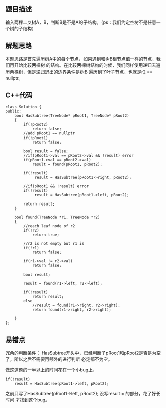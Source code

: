 ## 题目描述

输入两棵二叉树A，B，判断B是不是A的子结构。（ps：我们约定空树不是任意一个树的子结构）

## 解题思路
本题思路是首先遍历树A中的每个节点，如果遇到和树B根节点值一样的节点，我们再开始比较两棵树
的结构。在比较两棵树结构的时候，我们同样使用递归去遍历两棵树，但是递归退出的边界条件是树B
遍历到了叶子节点，也就是r2 == nullptr。

## C++代码
```
class Solution {
public:
    bool HasSubtree(TreeNode* pRoot1, TreeNode* pRoot2)
    {
        if(!pRoot2)
            return false;
        //add pRoot1 == nullptr
        if(!pRoot1)
            return false;

        bool result = false;
        //if(pRoot1->val == pRoot2->val && !result) error
        if(pRoot1->val == pRoot2->val)
            result = found(pRoot1, pRoot2);

        if(!result)
             result = HasSubtree(pRoot1->right, pRoot2);

        //if(pRoot1 && !result) error
        if(!result)
             result = HasSubtree(pRoot1->left, pRoot2);

        return result;
    }

    bool found(TreeNode *r1, TreeNode *r2)
    {
        //reach leaf node of r2
        if(!r2)
            return true;
        
        //r2 is not empty but r1 is 
        if(!r1)
            return false;

        if(r1->val != r2->val)
            return false;

        bool result;
        
        result = found(r1->left, r2->left);
        
        if(!result)
            return result;
        else
            //result = found(r1->right, r2->right);
            return found(r1->right, r2->right);
     
    }
};
```

## 易错点

冗余的判断条件：
HasSubtree开头中，已经判断了pRoot1和pRoot2是否是为空了，所以之后不需要再额外的进行判断
必定都不为空。

做这道题的一半以上的时间花在一个小bug上，
```
if(!result)
    result = HasSubtree(pRoot1->left, pRoot2);
```
之前只写了HasSubtree(pRoot1->left, pRoot2);,没写result = 的部分，花了好长时间
才找到这个bug。